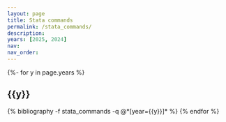 ```yaml
---
layout: page
title: Stata commands
permalink: /stata_commands/
description:
years: [2025, 2024]
nav:
nav_order:
---
```



<!-- _pages/stata_commands.md -->



<div id="publicationList" class="publications">
 
{%- for y in page.years %}
  <h2 class="year">{{y}}</h2>
  {% bibliography -f stata_commands -q @*[year={{y}}]* %}
{% endfor %}

</div>